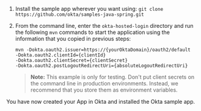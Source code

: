 1. Install the sample app wherever you want using: `git clone https://github.com/okta/samples-java-spring.git`
2. From the command line, enter the `okta-hosted-login` directory and run the following `mvn` commands to start the application using the information that you copied in previous steps:

    `mvn -Dokta.oauth2.issuer=https://{yourOktaDomain}/oauth2/default` \
    `-Dokta.oauth2.clientId={clientId}` \
    `-Dokta.oauth2.clientSecret={clientSecret}` \
    `-Dokta.oauth2.postLogoutRedirectUri={absoluteLogoutRedirectUri}`

    > **Note:** This example is only for testing. Don't put client secrets on the command line in production environments. Instead, we recommend that you store them as environment variables.

You have now created your App in Okta and installed the Okta <StackSnippet snippet="applang" noSelector inline /> sample app.

